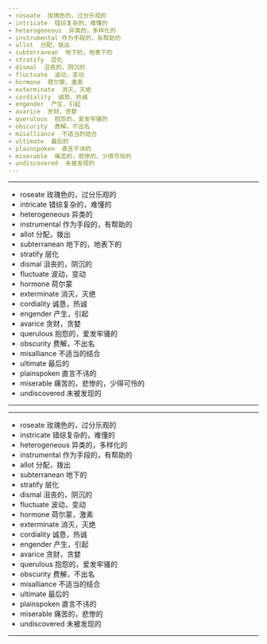 ```yaml
---
- roseate  玫瑰色的，过分乐观的
- intricate  错综复杂的，难懂的 
- heterogeneous  异类的，多样化的
- instrumental 作为手段的，有帮助的
- allot  分配，拨出
- subterranean  地下的，地表下的
- stratify  层化
- dismal  沮丧的，阴沉的
- fluctuate  波动，变动
- hormone  荷尔蒙，激素
- exterminate  消灭，灭绝
- cordiality  诚恳，热诚
- engender  产生，引起
- avarice  贪财，贪婪
- querulous  抱怨的，爱发牢骚的
- obscurity  费解，不出名
- misalliance  不适当的结合
- ultimate  最后的
- plainspoken  直言不讳的
- miserable  痛苦的，悲惨的，少得可怜的
- undiscovered  未被发现的
---
```


---
- roseate  玫瑰色的，过分乐观的
- intricate  错综复杂的，难懂的
- heterogeneous  异类的
- instrumental  作为手段的，有帮助的
- allot   分配，拨出
- subterranean  地下的，地表下的
- stratify  层化
- dismal  沮丧的，阴沉的
- fluctuate   波动，变动
- hormone  荷尔蒙 
- exterminate  消灭，灭绝
- cordiality  诚恳，热诚
- engender  产生，引起
- avarice  贪财，贪婪
- querulous  抱怨的，爱发牢骚的
- obscurity  费解，不出名
- misalliance  不适当的结合
- ultimate  最后的
- plainspoken  直言不讳的
- miserable  痛苦的，悲惨的，少得可怜的
- undiscovered  未被发现的
---

---
- roseate  玫瑰色的，过分乐观的
- instricate  错综复杂的，难懂的
- heterogeneous  异类的，多样化的
- instrumental  作为手段的，有帮助的
- allot  分配，拨出
- subterranean  地下的
- stratify  层化
- dismal  沮丧的，阴沉的
- fluctuate  波动，变动
- hormone  荷尔蒙，激素
- exterminate  消灭，灭绝
- cordiality  诚恳，热诚
- engender  产生，引起
- avarice  贪财，贪婪
- querulous  抱怨的，爱发牢骚的
- obscurity  费解，不出名
- misalliance  不适当的结合
- ultimate  最后的
- plainspoken  直言不讳的
- miserable  痛苦的，悲惨的
- undiscovered  未被发现的
---